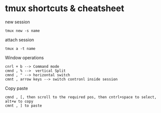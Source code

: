 # tmux shortcuts & cheatsheet

new session

    tmux new -s name

attach session

    tmux a -t name
  
Window operations

    cnrl + b --> Command mode
    cmnd , % -->  vertical Split
    cmnd , " --> horizontal switch
    cmnt , arrow keys --> switch contronl inside session
    
    
Copy paste


    cmnd , [, then scroll to the required pos, then cntrl+space to select, alt+w to copy
    cmnt , ] to paste
